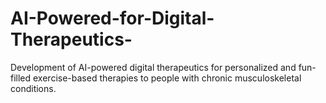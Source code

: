 # AI-Powered-for-Digital-Therapeutics-
Development of AI-powered digital therapeutics for personalized and fun-filled exercise-based therapies to people with chronic musculoskeletal conditions.
